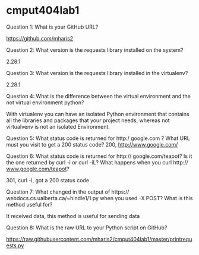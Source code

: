 # cmput404lab1
Question 1: What is your GitHub URL?

https://github.com/mharis2

Question 2: What version is the requests library installed on the system?

2.28.1

Question 3: What version is the requests library installed in the virtualenv?

2.28.1

Question 4: What is the difference between the virtual environment and the not virtual environment python?

With virtualenv you can have an isolated Python environment that contains all the libraries and packages that your project needs, whereas not virtualvenv is not an isolated Environment.

Question 5: What status code is returned for http:/ google.com ? What URL must you visit to get a 200 status code? 200, http://www.google.com/

Question 6: What status code is returned for http:// google.com/teapot? Is it the one returned by curl -i or curl -iL? What happens when you curl http:// www.google.com/teapot?

301, curl -I, got a 200 status code

Question 7: What changed in the output of https:// webdocs.cs.ualberta.ca/~hindle1/1.py when you used -X POST? What is this method useful for?

It received data, this method is useful for sending data

Question 8: What is the raw URL to your Python script on GitHub?

https://raw.githubusercontent.com/mharis2/cmput404lab1/master/printrequests.py


